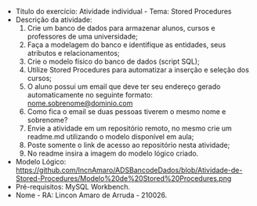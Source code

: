 - Título do exercício: 
Atividade individual - Tema: Stored Procedures 
- Descrição da atividade: 
  1. Crie um banco de dados para armazenar alunos, cursos e professores de uma
universidade;
  2. Faça a modelagem do banco e identifique as entidades, seus atributos e relacionamentos;
  3. Crie o modelo físico do banco de dados (script SQL);
  4. Utilize Stored Procedures para automatizar a inserção e seleção dos cursos;
  5. O aluno possui um email que deve ter seu endereço gerado automaticamente no seguinte formato: nome.sobrenome@dominio.com
  6. Como fica o email se duas pessoas tiverem o mesmo nome e sobrenome?
  7. Envie a atividade em um repositório remoto, no mesmo crie um readme.md utilizando o modelo disponível em aula;
  8. Poste somente o link de acesso ao repositório nesta atividade;
  9. No readme insira a imagem do modelo lógico criado.
- Modelo Lógico:
https://github.com/lncnAmaro/ADSBancodeDados/blob/Atividade-de-Stored-Procedures/Modelo%20de%20Stored%20Procedures.png
- Pré-requisitos:
MySQL Workbench.
- Nome - RA:
Lincon Amaro de Arruda - 210026.
